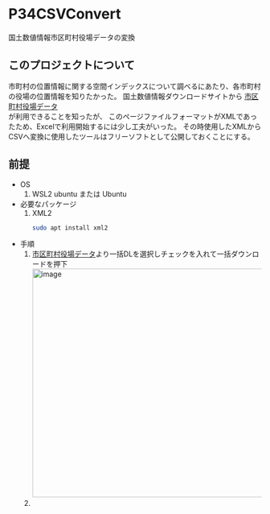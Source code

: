 # P34CSVConvert
国土数値情報市区町村役場データの変換
## このプロジェクトについて
市町村の位置情報に関する空間インデックスについて調べるにあたり、各市町村の役場の位置情報を知りたかった。 
国土数値情報ダウンロードサイトから
[市区町村役場データ](https://nlftp.mlit.go.jp/ksj/gml/datalist/KsjTmplt-P34.html)  
が利用できることを知ったが、
このページファイルフォーマットがXMLであったため、Excelで利用開始するには少し工夫がいった。
その時使用したXMLからCSVへ変換に使用したツールはフリーソフトとして公開しておくことにする。

## 前提
- OS
  1. WSL2 ubuntu または Ubuntu
- 必要なパッケージ
  1. XML2
     ```sh
     sudo apt install xml2
     ```
- 手順
  1. [市区町村役場データ](https://nlftp.mlit.go.jp/ksj/gml/datalist/KsjTmplt-P34.html)より一括DLを選択しチェックを入れて一括ダウンロードを押下
     <img width="1607" height="454" alt="image" src="https://github.com/user-attachments/assets/0e2abf4d-7c5f-4a2e-a791-a6fa8ad9dfce" />
  2. 

